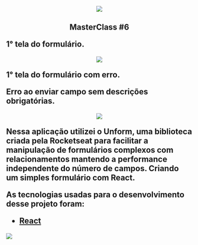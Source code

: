 <p align="center"> <img src="https://uploaddeimagens.com.br/images/002/585/328/original/68747470733a2f2f726f636b6574736561742d63646e2e73332d73612d656173742d312e616d617a6f6e6177732e636f6d2f6d6173746572636c6173732e706e67.png?1586731070"></p>
<h2><p align="center"><strong> MasterClass #6 
 
 
 <strong>1° tela do formulário.</strong>


<p align="center">
<img src="https://uploaddeimagens.com.br/images/002/586/708/original/unform1.PNG?1586802753">
</p>

 <strong>1° tela do formulário com erro.</strong>
 <p> Erro ao enviar campo sem descrições obrigatórias.</p> 


<p align="center">
<img src="https://uploaddeimagens.com.br/images/002/586/713/original/unform2.PNG?1586802851">
</p>
<p> Nessa aplicação utilizei o Unform, uma biblioteca criada pela Rocketseat para facilitar a manipulação de formulários complexos com relacionamentos mantendo a performance independente do número de campos. Criando um simples formulário com React. </p> 

<P> As tecnologias usadas para o desenvolvimento desse projeto foram:</p>

 - <a href="https://pt-br.reactjs.org/"> React </a> 
<a href="https://unform.dev/">  <p>
<img src="https://uploaddeimagens.com.br/images/002/586/789/original/unformweblogo.png?1586803872">
</p>
</a>
